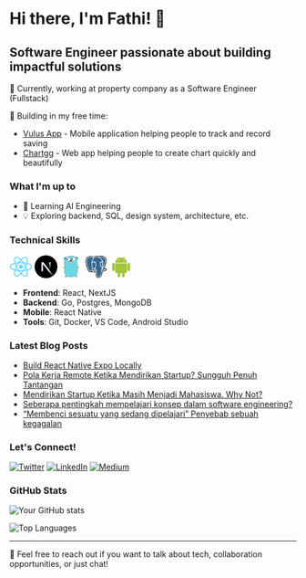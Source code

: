 # Hi there, I'm Fathi! 👋

## Software Engineer passionate about building impactful solutions

🏢 Currently, working at property company as a Software Engineer (Fullstack)

🚀 Building in my free time:
- [Vulus App](https://play.google.com/store/apps/details?id=com.famisoft.yahfa) - Mobile application helping people to track and record saving
- [Chartgg](https://chartgg.com) - Web app helping people to create chart quickly and beautifully

### What I'm up to
- 🌱 Learning AI Engineering
- 💡 Exploring backend, SQL, design system, architecture, etc.  

### Technical Skills
<p align="left">
  <img src="https://raw.githubusercontent.com/devicons/devicon/master/icons/react/react-original.svg" alt="react" width="40" height="40"/>
  <img src="https://raw.githubusercontent.com/devicons/devicon/master/icons/nextjs/nextjs-original.svg" alt="nextjs" width="40" height="40"/>
  <img src="https://raw.githubusercontent.com/devicons/devicon/master/icons/go/go-original.svg" alt="go" width="40" height="40"/>
  <img src="https://raw.githubusercontent.com/devicons/devicon/master/icons/postgresql/postgresql-original.svg" alt="postgresql" width="40" height="40"/>
  <img src="https://raw.githubusercontent.com/devicons/devicon/master/icons/android/android-original.svg" alt="android" width="40" height="40"/>
</p>

- **Frontend**: React, NextJS
- **Backend**: Go, Postgres, MongoDB
- **Mobile**: React Native
- **Tools**: Git, Docker, VS Code, Android Studio

### Latest Blog Posts
<!-- BLOG-POST-LIST:START -->
- [Build React Native Expo Locally](https://medium.com/@fathisiddiqi/build-react-native-expo-locally-4f0f534c8d9e?source=rss-882825257d0d------2)
- [Pola Kerja Remote Ketika Mendirikan Startup? Sungguh Penuh Tantangan](https://medium.com/ubaform/pola-kerja-remote-ketika-mendirikan-startup-sungguh-penuh-tantangan-6a20d4a042e9?source=rss-882825257d0d------2)
- [Mendirikan Startup Ketika Masih Menjadi Mahasiswa. Why Not?](https://medium.com/ubaform/mendirikan-startup-ketika-masih-menjadi-mahasiswa-why-not-d9b4413434?source=rss-882825257d0d------2)
- [Seberapa pentingkah mempelajari konsep dalam software engineering?](https://medium.com/ubaform/seberapa-pentingkah-mempelajari-konsep-dalam-software-engineering-70670963ea61?source=rss-882825257d0d------2)
- [“Membenci sesuatu yang sedang dipelajari” Penyebab sebuah kegagalan](https://medium.com/@fathisiddiqi/apakah-perlu-terpengaruh-suatu-artikel-ketika-belajar-pemrograman-233a1feac771?source=rss-882825257d0d------2)
<!-- BLOG-POST-LIST:END -->

### Let's Connect!
[![Twitter](https://img.shields.io/badge/Twitter-%231DA1F2.svg?style=for-the-badge&logo=Twitter&logoColor=white)](https://x.com/fathisiddiqi)
[![LinkedIn](https://img.shields.io/badge/linkedin-%230077B5.svg?style=for-the-badge&logo=linkedin&logoColor=white)](https://www.linkedin.com/in/fathisiddiqi/)
[![Medium](https://img.shields.io/badge/Medium-12100E?style=for-the-badge&logo=medium&logoColor=white)](https://medium.com/@fathisiddiqi)

### GitHub Stats
![Your GitHub stats](https://github-readme-stats.vercel.app/api?username=fathisiddiqi&show_icons=true&theme=merko)

![Top Languages](https://github-readme-stats.vercel.app/api/top-langs/?username=fathisiddiqi&layout=compact&theme=merko)

---
💬 Feel free to reach out if you want to talk about tech, collaboration opportunities, or just chat!
